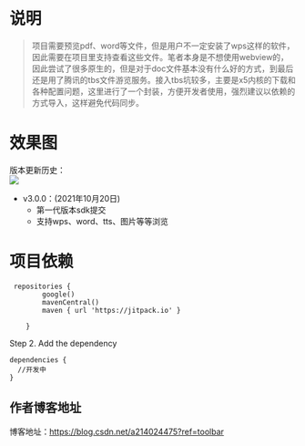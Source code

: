# 说明  
>  项目需要预览pdf、word等文件，但是用户不一定安装了wps这样的软件，因此需要在项目里支持查看这些文件。笔者本身是不想使用webview的，因此尝试了很多原生的，但是对于doc文件基本没有什么好的方式，到最后还是用了腾讯的tbs文件游览服务。接入tbs坑较多，主要是x5内核的下载和各种配置问题，这里进行了一个封装，方便开发者使用，强烈建议以依赖的方式导入，这样避免代码同步。

# 效果图  

版本更新历史：  
[![](https://jitpack.io/v/cl-6666/serialPort.svg)](https://jitpack.io/#cl-6666/serialPort) 

- v3.0.0：(2021年10月20日)
  - 第一代版本sdk提交  
  - 支持wps、word、tts、图片等等浏览

# 项目依赖
``` 
 repositories {
        google()
        mavenCentral()
        maven { url 'https://jitpack.io' }

    }
```

Step 2. Add the dependency

``` 
dependencies {
  //开发中
}
```  

## 作者博客地址    
博客地址：https://blog.csdn.net/a214024475?ref=toolbar  

